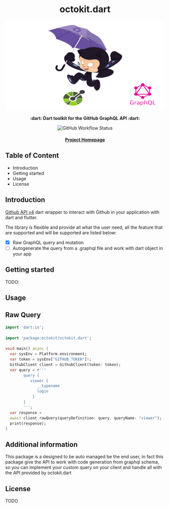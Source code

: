 <div align="center">
  <h1>octokit.dart</h1>

  <img src="https://github.com/vincenzopalazzo/octokit.dart/blob/main/docs/logo.png" />

  <p>
    <strong> :dart: Dart toolkit for the GitHub GraphQL API :dart: </strong>
  </p>

  <p>
    <img alt="GitHub Workflow Status" src="https://img.shields.io/github/workflow/status/vincenzopalazzo/octokit.dart/graphql%20Test%20case?style=flat-square">
  </p>

  <h4>
    <a href="https://github.com/vincenzopalazzo/octokit.dart">Project Homepage</a>
  </h4>
</div>

## Table of Content

- Introduction
- Getting started
- Usage
- License

## Introduction

[Github API v4](https://docs.github.com/en/graphql) dart wrapper to interact with Github in your application with dart and flutter.

The library is flexible and provide all what the user need, all the feature that are supported and will be supported are listed below:

- [X] Raw GraphQL query and mutation
- [ ] Autogenerate the query from a .graphql file and work with dart object in your app

## Getting started

TODO: 

## Usage

## Raw Query

```dart
import 'dart:io';

import 'package:octokit/octokit.dart';

void main() async {
  var sysEnv = Platform.environment;
  var token = sysEnv["GITHUB_TOKEN"]!;
  GithubClient client = GithubClient(token: token);
  var query = r'''
        query {
           viewer { 
              __typename
              login
            }
        }
        ''';
  var response =
  await client.rawQuery(queryDefinition: query, queryName: "viewer");
  print(response);
}
```

## Additional information

This package is a designed to be auto managed be the end user, in fact this package give the API to work with
code generation from graphql schema, so you can implement your custom query on your client and handle all with the 
API provided by octokit.dart

## License
TODO
